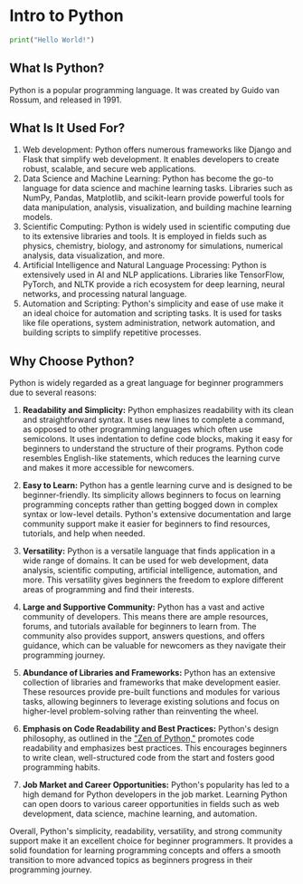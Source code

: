 # Intro to Python
```py
print("Hello World!")
```

## What Is Python?
Python is a popular programming language. It was created by Guido van Rossum, and released in 1991.

## What Is It Used For?
1. Web development: Python offers numerous frameworks like Django and Flask that simplify web development. It enables developers to create robust, scalable, and secure web applications.
2. Data Science and Machine Learning: Python has become the go-to language for data science and machine learning tasks. Libraries such as NumPy, Pandas, Matplotlib, and scikit-learn provide powerful tools for data manipulation, analysis, visualization, and building machine learning models.
3. Scientific Computing: Python is widely used in scientific computing due to its extensive libraries and tools. It is employed in fields such as physics, chemistry, biology, and astronomy for simulations, numerical analysis, data visualization, and more.
4. Artificial Intelligence and Natural Language Processing: Python is extensively used in AI and NLP applications. Libraries like TensorFlow, PyTorch, and NLTK provide a rich ecosystem for deep learning, neural networks, and processing natural language.
5. Automation and Scripting: Python's simplicity and ease of use make it an ideal choice for automation and scripting tasks. It is used for tasks like file operations, system administration, network automation, and building scripts to simplify repetitive processes.

## Why Choose Python?

Python is widely regarded as a great language for beginner programmers due to several reasons:

1. **Readability and Simplicity:** Python emphasizes readability with its clean and straightforward syntax. It uses new lines to complete a command, as opposed to other programming languages which often use semicolons. It uses indentation to define code blocks, making it easy for beginners to understand the structure of their programs. Python code resembles English-like statements, which reduces the learning curve and makes it more accessible for newcomers.

2. **Easy to Learn:** Python has a gentle learning curve and is designed to be beginner-friendly. Its simplicity allows beginners to focus on learning programming concepts rather than getting bogged down in complex syntax or low-level details. Python's extensive documentation and large community support make it easier for beginners to find resources, tutorials, and help when needed.

3. **Versatility:** Python is a versatile language that finds application in a wide range of domains. It can be used for web development, data analysis, scientific computing, artificial intelligence, automation, and more. This versatility gives beginners the freedom to explore different areas of programming and find their interests.

4. **Large and Supportive Community:** Python has a vast and active community of developers. This means there are ample resources, forums, and tutorials available for beginners to learn from. The community also provides support, answers questions, and offers guidance, which can be valuable for newcomers as they navigate their programming journey.

5. **Abundance of Libraries and Frameworks:** Python has an extensive collection of libraries and frameworks that make development easier. These resources provide pre-built functions and modules for various tasks, allowing beginners to leverage existing solutions and focus on higher-level problem-solving rather than reinventing the wheel.

6. **Emphasis on Code Readability and Best Practices:** Python's design philosophy, as outlined in the ["Zen of Python,"](https://peps.python.org/pep-0020/) promotes code readability and emphasizes best practices. This encourages beginners to write clean, well-structured code from the start and fosters good programming habits.

7. **Job Market and Career Opportunities:** Python's popularity has led to a high demand for Python developers in the job market. Learning Python can open doors to various career opportunities in fields such as web development, data science, machine learning, and automation.

Overall, Python's simplicity, readability, versatility, and strong community support make it an excellent choice for beginner programmers. It provides a solid foundation for learning programming concepts and offers a smooth transition to more advanced topics as beginners progress in their programming journey.